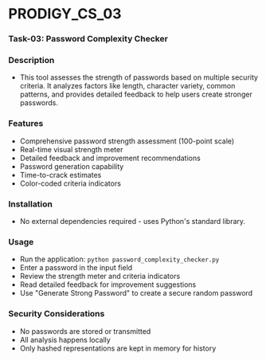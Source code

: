 # PRODIGY_CS_03

### Task-03: Password Complexity Checker

### Description
- This tool assesses the strength of passwords based on multiple security criteria. It analyzes factors like length, character variety, common patterns, and provides detailed feedback to help users create stronger passwords.

### Features
- Comprehensive password strength assessment (100-point scale)
- Real-time visual strength meter
- Detailed feedback and improvement recommendations
- Password generation capability
- Time-to-crack estimates
- Color-coded criteria indicators

### Installation
- No external dependencies required - uses Python's standard library.

### Usage
- Run the application: `python password_complexity_checker.py`
- Enter a password in the input field
- Review the strength meter and criteria indicators
- Read detailed feedback for improvement suggestions
- Use "Generate Strong Password" to create a secure random password

### Security Considerations
- No passwords are stored or transmitted
- All analysis happens locally
- Only hashed representations are kept in memory for history

